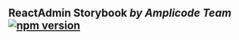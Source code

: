 ## ReactAdmin Storybook _by Amplicode Team_ [![npm version](https://img.shields.io/npm/v/@amplicode/amplicode-ra-storybook.svg)](https://www.npmjs.com/package/@amplicode/amplicode-ra-storybook)

